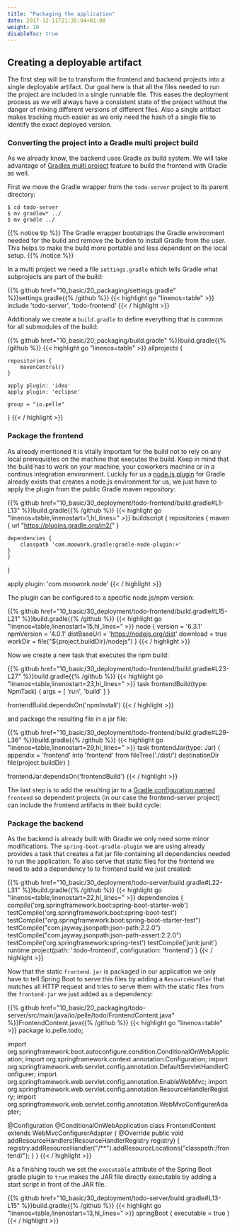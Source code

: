 ```yaml
---
title: "Packaging the application"
date: 2017-12-11T21:35:04+01:00
weight: 10
disableToc: true
---
```


## Creating a deployable artifact

The first step will be to transform the frontend and backend projects into a single deployable artifact. Our goal here is that all the files needed to run the project are included in a single runnable file. This eases the deployment process as we will always have a consistent state of the project without the danger of mixing different versions of different files.
Also a single artifact makes tracking much easier as we only need the hash of a single file to identify the exact deployed version.

### Converting the project into a Gradle multi project build

As we already know, the backend uses Gradle as build system. We will take advantage of [Gradles multi project](  https://docs.gradle.org/current/userguide/multi_project_builds.html) feature to build the frontend with Gradle as well.

First we move the Gradle wrapper from the `todo-server` project to its parent directory:

```
$ cd todo-server
$ mv gradlew* ../
$ mv gradle ../
```

{{% notice tip %}}
The Gradle wrapper bootstraps the Gradle environment needed for the build and remove the burden to install Gradle from the user. This helps to make the build more portable and less dependent on the local setup.
{{% /notice %}}

In a multi project we need a file `settings.gradle` which tells Gradle what subprojects are part of the build:

<!--file:10_basic/20_packaging/settings.gradle-->
{{% github href="10_basic/20_packaging/settings.gradle" %}}settings.gradle{{% /github %}}
{{< highlight go "linenos=table" >}}
include 'todo-server', 'todo-frontend'
{{< / highlight >}}
<!--eof:10_basic/20_packaging/settings.gradle-->

Additionaly we create a `build.gradle` to define everything that is common for all submodules of the build:

<!--file:10_basic/20_packaging/build.gradle-->
{{% github href="10_basic/20_packaging/build.gradle" %}}build.gradle{{% /github %}}
{{< highlight go "linenos=table" >}}
allprojects {

    repositories {
        mavenCentral()
    }

    apply plugin: 'idea'
    apply plugin: 'eclipse'

    group = "io.pelle"
}
{{< / highlight >}}
<!--eof:10_basic/20_packaging/build.gradle-->


### Package the frontend

As already mentioned it is vitally important for the build not to rely on any local prerequistes on the machine that executes the build. Keep in mind that the build has to work on your machine, your coworkers machine or in a continus integration environment. Luckily for us a [node.js plugin](https://github.com/srs/gradle-node-plugin) for Gradle already exists that creates a node.js environment for us, we just have to apply the plugin from the public Gradle maven repository:

<!-- snippet:frontend_nodejs_plugin_dependency -->
{{% github href="10_basic/30_deployment/todo-frontend/build.gradle#L1-L13" %}}build.gradle{{% /github %}}
{{< highlight go "linenos=table,linenostart=1,hl_lines=" >}}
buildscript {
	repositories {
		maven {
			url "https://plugins.gradle.org/m2/"
		}

  	dependencies {
	    classpath 'com.moowork.gradle:gradle-node-plugin:+'
    }
	}
}

apply plugin: 'com.moowork.node'
{{< / highlight >}}
<!-- /snippet:frontend_nodejs_plugin_dependency -->

The plugin can be configured to a specific node.js/npm version:

<!-- snippet:frontend_nodejs_plugin_configuration -->
{{% github href="10_basic/30_deployment/todo-frontend/build.gradle#L15-L21" %}}build.gradle{{% /github %}}
{{< highlight go "linenos=table,linenostart=15,hl_lines=" >}}
node {
  version = '6.3.1'
  npmVersion = '4.0.1'
  distBaseUrl = 'https://nodejs.org/dist'
  download = true
  workDir = file("${project.buildDir}/nodejs")
}
{{< / highlight >}}
<!-- /snippet:frontend_nodejs_plugin_configuration -->

Now we create a new task that executes the npm build:

<!-- snippet:frontend_nodejs_build -->
{{% github href="10_basic/30_deployment/todo-frontend/build.gradle#L23-L27" %}}build.gradle{{% /github %}}
{{< highlight go "linenos=table,linenostart=23,hl_lines=" >}}
task frontendBuild(type: NpmTask) {
	args = [ 'run', 'build' ]
}

frontendBuild.dependsOn('npmInstall')
{{< / highlight >}}
<!-- /snippet:frontend_nodejs_build -->

and package the resulting file in a jar file:

<!-- snippet:frontend_nodejs_jar -->
{{% github href="10_basic/30_deployment/todo-frontend/build.gradle#L29-L36" %}}build.gradle{{% /github %}}
{{< highlight go "linenos=table,linenostart=29,hl_lines=" >}}
 task frontendJar(type: Jar) {
 	appendix = 'frontend'
 	into 'frontend'
 	from fileTree('./dist/')
 	destinationDir file(project.buildDir)
}

frontendJar.dependsOn('frontendBuild')
{{< / highlight >}}
<!-- /snippet:frontend_nodejs_jar -->

The last step is to add the resulting jar to a [Gradle configuration named](https://docs.gradle.org/current/userguide/dependency_management.html#sub:configurations) `frontend` so dependent projects (in our case the frontend-server project) can include the frontend artifacts in their build cycle:

<!-- snippet:frontend_nodejs_gradle_config -->
<!-- /sippet:frontend_nodejs_gradle_config -->

### Package the backend
As the backend is already built with Gradle we only need some minor modifications. The `spring-boot-gradle-plugin` we are using already provides a task that creates a fat jar file containing all dependencies needed to run the application. To also serve that static files for the frontend we need to add a dependency to to frontend build we just created:

<!-- snippet:frontend_backend_dependency -->
{{% github href="10_basic/30_deployment/todo-server/build.gradle#L22-L31" %}}build.gradle{{% /github %}}
{{< highlight go "linenos=table,linenostart=22,hl_lines=" >}}
dependencies {
    compile('org.springframework.boot:spring-boot-starter-web')
    testCompile('org.springframework.boot:spring-boot-test')
    testCompile("org.springframework.boot:spring-boot-starter-test")
    testCompile("com.jayway.jsonpath:json-path:2.2.0")
    testCompile("com.jayway.jsonpath:json-path-assert:2.2.0")
    testCompile('org.springframework:spring-test')
    testCompile('junit:junit')
    runtime project(path: ':todo-frontend', configuration: 'frontend')
}
{{< / highlight >}}
<!-- /snippet:frontend_backend_dependency -->

Now that the static `frontend.jar` is packaged in our application we only have to tell Spring Boot to serve this files by adding a `ResourceHandler` that matches all HTTP request and tries to serve them with the static files from the `frontend-jar` we just added as a dependency:

<!--file:10_basic/20_packaging/todo-server/src/main/java/io/pelle/todo/FrontendContent.java-->
{{% github href="10_basic/20_packaging/todo-server/src/main/java/io/pelle/todo/FrontendContent.java" %}}FrontendContent.java{{% /github %}}
{{< highlight go "linenos=table" >}}
package io.pelle.todo;

import org.springframework.boot.autoconfigure.condition.ConditionalOnWebApplication;
import org.springframework.context.annotation.Configuration;
import org.springframework.web.servlet.config.annotation.DefaultServletHandlerConfigurer;
import org.springframework.web.servlet.config.annotation.EnableWebMvc;
import org.springframework.web.servlet.config.annotation.ResourceHandlerRegistry;
import org.springframework.web.servlet.config.annotation.WebMvcConfigurerAdapter;

@Configuration
@ConditionalOnWebApplication
class FrontendContent extends WebMvcConfigurerAdapter {
  @Override
  public void addResourceHandlers(ResourceHandlerRegistry registry) {
    registry.addResourceHandler("/**").addResourceLocations("classpath:/frontend/");
  }
}
{{< / highlight >}}
<!--eof:10_basic/20_packaging/todo-server/src/main/java/io/pelle/todo/FrontendContent.java-->

As a finishing touch we set the `executable` attribute of the Spring Boot gradle plugin to `true` makes the JAR file directly executable by adding a start script in front of the JAR file.

<!-- snippet:backend_executable -->
{{% github href="10_basic/30_deployment/todo-server/build.gradle#L13-L15" %}}build.gradle{{% /github %}}
{{< highlight go "linenos=table,linenostart=13,hl_lines=" >}}
springBoot {
    executable = true
}
{{< / highlight >}}
<!-- /snippet:backend_executable -->
